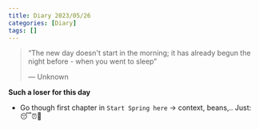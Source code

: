 ```yaml
---
title: Diary 2023/05/26
categories: [Diary]
tags: []
---
```

>“The new day doesn't start in the morning; it has already begun the night before - when you went to sleep”
>
> ― Unknown
 
**Such a loser for this day**
- Go though first chapter in `Start Spring here` -> context, beans,..
Just: 😴⏰📱